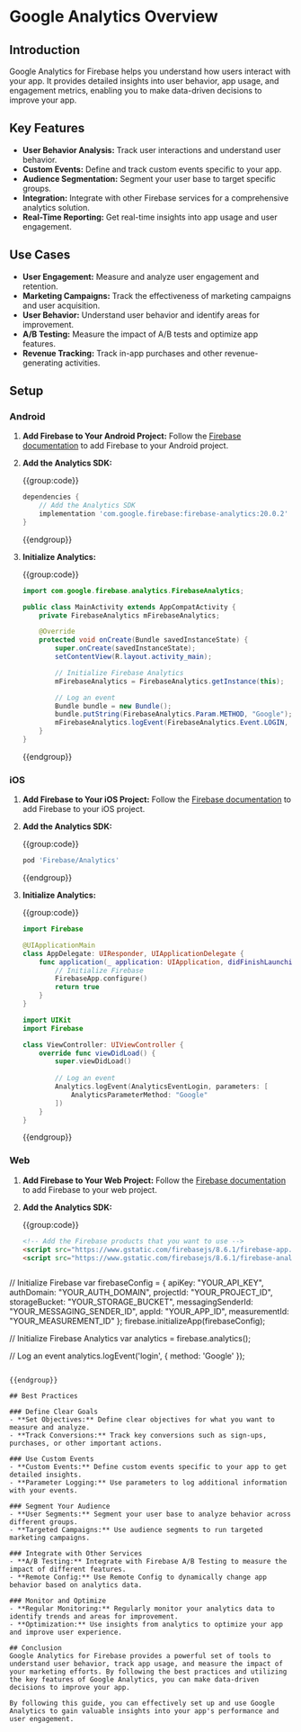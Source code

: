 # Google Analytics Overview

## Introduction
Google Analytics for Firebase helps you understand how users interact with your app. It provides detailed insights into user behavior, app usage, and engagement metrics, enabling you to make data-driven decisions to improve your app.

## Key Features
- **User Behavior Analysis:** Track user interactions and understand user behavior.
- **Custom Events:** Define and track custom events specific to your app.
- **Audience Segmentation:** Segment your user base to target specific groups.
- **Integration:** Integrate with other Firebase services for a comprehensive analytics solution.
- **Real-Time Reporting:** Get real-time insights into app usage and user engagement.

## Use Cases
- **User Engagement:** Measure and analyze user engagement and retention.
- **Marketing Campaigns:** Track the effectiveness of marketing campaigns and user acquisition.
- **User Behavior:** Understand user behavior and identify areas for improvement.
- **A/B Testing:** Measure the impact of A/B tests and optimize app features.
- **Revenue Tracking:** Track in-app purchases and other revenue-generating activities.

## Setup

### Android

1. **Add Firebase to Your Android Project:**
   Follow the [Firebase documentation](https://firebase.google.com/docs/android/setup) to add Firebase to your Android project.

2. **Add the Analytics SDK:**

   {{group:code}}

   ```gradle [build.gradle (App)]
   dependencies {
       // Add the Analytics SDK
       implementation 'com.google.firebase:firebase-analytics:20.0.2'
   }
   ```

   {{endgroup}}

3. **Initialize Analytics:**

   {{group:code}}

   ```java [MainActivity.java]
   import com.google.firebase.analytics.FirebaseAnalytics;

   public class MainActivity extends AppCompatActivity {
       private FirebaseAnalytics mFirebaseAnalytics;

       @Override
       protected void onCreate(Bundle savedInstanceState) {
           super.onCreate(savedInstanceState);
           setContentView(R.layout.activity_main);

           // Initialize Firebase Analytics
           mFirebaseAnalytics = FirebaseAnalytics.getInstance(this);

           // Log an event
           Bundle bundle = new Bundle();
           bundle.putString(FirebaseAnalytics.Param.METHOD, "Google");
           mFirebaseAnalytics.logEvent(FirebaseAnalytics.Event.LOGIN, bundle);
       }
   }
   ```

   {{endgroup}}

### iOS

1. **Add Firebase to Your iOS Project:**
   Follow the [Firebase documentation](https://firebase.google.com/docs/ios/setup) to add Firebase to your iOS project.

2. **Add the Analytics SDK:**

   {{group:code}}

   ```ruby [Podfile]
   pod 'Firebase/Analytics'
   ```

   {{endgroup}}

3. **Initialize Analytics:**

   {{group:code}}

   ```swift [AppDelegate.swift]
   import Firebase

   @UIApplicationMain
   class AppDelegate: UIResponder, UIApplicationDelegate {
       func application(_ application: UIApplication, didFinishLaunchingWithOptions launchOptions: [UIApplication.LaunchOptionsKey: Any]?) -> Bool {
           // Initialize Firebase
           FirebaseApp.configure()
           return true
       }
   }
   ```

   ```swift [ViewController.swift]
   import UIKit
   import Firebase

   class ViewController: UIViewController {
       override func viewDidLoad() {
           super.viewDidLoad()
           
           // Log an event
           Analytics.logEvent(AnalyticsEventLogin, parameters: [
               AnalyticsParameterMethod: "Google"
           ])
       }
   }
   ```

   {{endgroup}}

### Web

1. **Add Firebase to Your Web Project:**
   Follow the [Firebase documentation](https://firebase.google.com/docs/web/setup) to add Firebase to your web project.

2. **Add the Analytics SDK:**

   {{group:code}}

   ```html [index.html]
   <!-- Add the Firebase products that you want to use -->
   <script src="https://www.gstatic.com/firebasejs/8.6.1/firebase-app.js"></script>
   <script src="https://www.gstatic.com/firebasejs/8.6.1/firebase-analytics.js"></script>
   ```

   ```javascript [app.js]
// Initialize Firebase
var firebaseConfig = {
    apiKey: "YOUR_API_KEY",
    authDomain: "YOUR_AUTH_DOMAIN",
    projectId: "YOUR_PROJECT_ID",
    storageBucket: "YOUR_STORAGE_BUCKET",
    messagingSenderId: "YOUR_MESSAGING_SENDER_ID",
    appId: "YOUR_APP_ID",
    measurementId: "YOUR_MEASUREMENT_ID"
};
firebase.initializeApp(firebaseConfig);

// Initialize Firebase Analytics
var analytics = firebase.analytics();

// Log an event
analytics.logEvent('login', { method: 'Google' });
   ```

   {{endgroup}}

## Best Practices

### Define Clear Goals
- **Set Objectives:** Define clear objectives for what you want to measure and analyze.
- **Track Conversions:** Track key conversions such as sign-ups, purchases, or other important actions.

### Use Custom Events
- **Custom Events:** Define custom events specific to your app to get detailed insights.
- **Parameter Logging:** Use parameters to log additional information with your events.

### Segment Your Audience
- **User Segments:** Segment your user base to analyze behavior across different groups.
- **Targeted Campaigns:** Use audience segments to run targeted marketing campaigns.

### Integrate with Other Services
- **A/B Testing:** Integrate with Firebase A/B Testing to measure the impact of different features.
- **Remote Config:** Use Remote Config to dynamically change app behavior based on analytics data.

### Monitor and Optimize
- **Regular Monitoring:** Regularly monitor your analytics data to identify trends and areas for improvement.
- **Optimization:** Use insights from analytics to optimize your app and improve user experience.

## Conclusion
Google Analytics for Firebase provides a powerful set of tools to understand user behavior, track app usage, and measure the impact of your marketing efforts. By following the best practices and utilizing the key features of Google Analytics, you can make data-driven decisions to improve your app.

By following this guide, you can effectively set up and use Google Analytics to gain valuable insights into your app's performance and user engagement.

